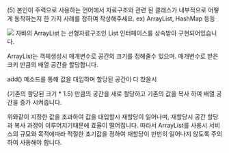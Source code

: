 (5) 본인이 주력으로 사용하는 언어에서 자료구조와 관련 된 클래스가 내부적으로 어떻게 동작하는지 한 가지 사례를 정하여 작성해주세요. ex) ArrayList, HashMap 등등   
   
<img src = "https://t1.daumcdn.net/cfile/tistory/99EBB44C5B3A39FC0A">
자바의 ArrayList 는 선형자료구조인 List 인터페이스를 상속받아 구현되어있습니다.

ArrayList는 객체생성시 매개변수로 공간의 크기를 정해줄수 있으며.
매개변수로 받은 크키 만큼의 배열 공간을 할당합니다.

add() 메소드를 통해 값을 대입하며 할당된 공간이 다 찼을시 

(기존의 할당된 크기 * 1.5)  만큼의 공간을 새로 할당하고 기존의 값을 복사 하여 배열 공간을 증가 시켜줍니다.

위와같이 지정한 값을 초과하여 값을 대입할시 재할당이 일어나며, 재할당시 공간 할당과 복사 과정이 이루어지기때문에 효율이 떨어집니다. 따라서 ArrayList를 사용시 서비스의 규모와 목적에따라 적절한 초기값을 정하여 재할당이 빈번히 일어나지 않도록 주의하여 사용해야 합니다.
